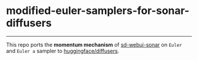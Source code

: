 # modified-euler-samplers-for-sonar-diffusers

----

This repo ports the **momentum mechanism** of [sd-webui-sonar](https://github.com/Kahsolt/stable-diffusion-webui-sonar) on `Euler` and `Euler a` sampler to [huggingface/diffusers](https://github.com/huggingface/diffusers). 
